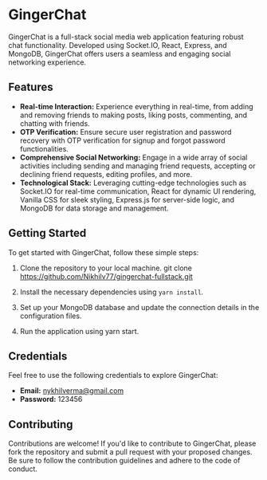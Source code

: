 # GingerChat

GingerChat is a full-stack social media web application featuring robust chat functionality. Developed using Socket.IO, React, Express, and MongoDB, GingerChat offers users a seamless and engaging social networking experience.

## Features

- **Real-time Interaction:** Experience everything in real-time, from adding and removing friends to making posts, liking posts, commenting, and chatting with friends.
- **OTP Verification:** Ensure secure user registration and password recovery with OTP verification for signup and forgot password functionalities.
- **Comprehensive Social Networking:** Engage in a wide array of social activities including sending and managing friend requests, accepting or declining friend requests, editing profiles, and more.
- **Technological Stack:** Leveraging cutting-edge technologies such as Socket.IO for real-time communication, React for dynamic UI rendering, Vanilla CSS for sleek styling, Express.js for server-side logic, and MongoDB for data storage and management.

## Getting Started

To get started with GingerChat, follow these simple steps:

1. Clone the repository to your local machine.
git clone https://github.com/Nikhilv77/gingerchat-fullstack.git

2. Install the necessary dependencies using `yarn install`.
3. Set up your MongoDB database and update the connection details in the configuration files.
4. Run the application using yarn start.
## Credentials

Feel free to use the following credentials to explore GingerChat:

- **Email:** nykhilverma@gmail.com
- **Password:** 123456

## Contributing

Contributions are welcome! If you'd like to contribute to GingerChat, please fork the repository and submit a pull request with your proposed changes. Be sure to follow the contribution guidelines and adhere to the code of conduct.

